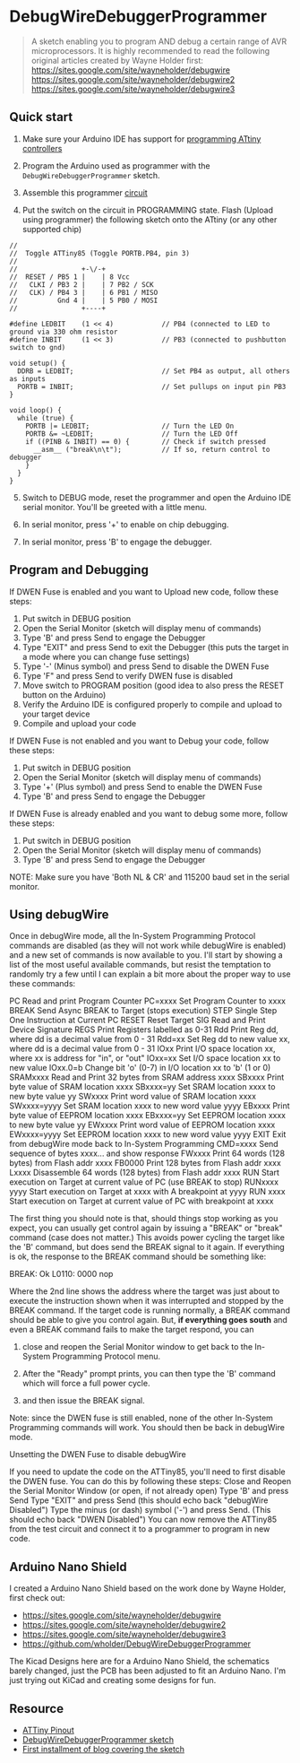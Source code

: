 # DebugWireDebuggerProgrammer

> A sketch enabling you to program AND debug a certain range of AVR microprocessors.
> It is highly recommended to read the following original articles created by Wayne Holder first:
> https://sites.google.com/site/wayneholder/debugwire
> https://sites.google.com/site/wayneholder/debugwire2
> https://sites.google.com/site/wayneholder/debugwire3

## Quick start

1. Make sure your Arduino IDE has support for [programming ATtiny controllers](https://github.com/SpenceKonde/ATTinyCore)

2. Program the Arduino used as programmer with the `DebugWireDebuggerProgrammer` sketch.

3. Assemble this programmer [circuit](https://sites.google.com/site/wayneholder/debugwire3)

4. Put the switch on the circuit in PROGRAMMING state.
Flash (Upload using programmer) the following sketch onto the ATtiny (or any other supported chip)
```
//
//  Toggle ATTiny85 (Toggle PORTB.PB4, pin 3)
//
//                +-\/-+
//  RESET / PB5 1 |    | 8 Vcc
//   CLKI / PB3 2 |    | 7 PB2 / SCK
//   CLK) / PB4 3 |    | 6 PB1 / MISO
//          Gnd 4 |    | 5 PB0 / MOSI
//                +----+

#define LEDBIT    (1 << 4)            // PB4 (connected to LED to ground via 330 ohm resistor
#define INBIT     (1 << 3)            // PB3 (connected to pushbutton switch to gnd)

void setup() {
  DDRB = LEDBIT;                      // Set PB4 as output, all others as inputs
  PORTB = INBIT;                      // Set pullups on input pin PB3
}

void loop() {
  while (true) {
    PORTB |= LEDBIT;                  // Turn the LED On
    PORTB &= ~LEDBIT;                 // Turn the LED Off
    if ((PINB & INBIT) == 0) {        // Check if switch pressed
      __asm__ ("break\n\t");          // If so, return control to debugger
    }
  }
}
```

5. Switch to DEBUG mode, reset the programmer and open the Arduino IDE serial monitor. You'll be greeted with a little menu.

6. In serial monitor, press '+' to enable on chip debugging.
7. In serial monitor, press 'B' to engage the debugger.

## Program and Debugging

If DWEN Fuse is enabled and you want to Upload new code, follow these steps:

1. Put switch in DEBUG position
2. Open the Serial Monitor (sketch will display menu of commands)
3. Type 'B' and press Send to engage the Debugger
4. Type "EXIT" and press Send to exit the Debugger (this puts the target in a mode where you can change fuse settings)
5. Type '-' (Minus symbol) and press Send to disable the DWEN Fuse
6. Type 'F" and press Send to verify DWEN fuse is disabled
7. Move switch to PROGRAM position (good idea to also press the RESET button on the Arduino)
8. Verify the Arduino IDE is configured properly to compile and upload to your target device
9. Compile and upload your code

If DWEN Fuse is not enabled and you want to Debug your code, follow these steps:

1. Put switch in DEBUG position
2. Open the Serial Monitor (sketch will display menu of commands)
3. Type '+' (Plus symbol) and press Send to enable the DWEN Fuse
4. Type 'B' and press Send to engage the Debugger

If DWEN Fuse is already enabled and you want to debug some more, follow these steps:
1. Put switch in DEBUG position
2. Open the Serial Monitor (sketch will display menu of commands)
3. Type 'B' and press Send to engage the Debugger

NOTE: Make sure you have 'Both NL & CR' and 115200 baud set in the serial monitor.

## Using debugWire

Once in debugWire mode, all the In-System Programming Protocol commands are disabled (as they will not work while debugWire is enabled) and a new set of commands is now available to you.  I'll start by showing a list of the most useful available commands, but resist the temptation to randomly try a few until I can explain a bit more about the proper way to use these commands:

PC            Read and print Program Counter
PC=xxxx       Set Program Counter to xxxx
BREAK         Send Async BREAK to Target (stops execution)
STEP          Single Step One Instruction at Current PC
RESET         Reset Target
SIG           Read and Print Device Signature
REGS          Print Registers labelled as 0-31
Rdd           Print Reg dd, where dd is a decimal value from 0 - 31
Rdd=xx        Set Reg dd to new value xx, where dd is a decimal value from 0 - 31
IOxx          Print I/O space location xx, where xx is address for "in", or "out"
IOxx=xx       Set I/O space location xx to new value
IOxx.0=b      Change bit 'o' (0-7) in I/O location xx to 'b' (1 or 0)
SRAMxxxx      Read and Print 32 bytes from SRAM address xxxx
SBxxxx        Print byte value of SRAM location xxxx
SBxxxx=yy     Set SRAM location xxxx to new byte value yy
SWxxxx        Print word value of SRAM location xxxx
SWxxxx=yyyy  Set SRAM location xxxx to new word value yyyy
EBxxxx        Print byte value of EEPROM location xxxx
EBxxxx=yy     Set EEPROM location xxxx to new byte value yy
EWxxxx        Print word value of EEPROM location xxxx
EWxxxx=yyyy   Set EEPROM location xxxx to new word value yyyy
EXIT          Exit from debugWire mode back to In-System Programming
CMD=xxxx      Send sequence of bytes xxxx... and show response
FWxxxx        Print 64 words (128 bytes) from Flash addr xxxx
FB0000        Print 128 bytes from Flash addr xxxx
Lxxxx         Disassemble 64 words (128 bytes) from Flash addr xxxx
RUN           Start execution on Target at current value of PC (use BREAK to stop)
RUNxxxx yyyy  Start execution on Target at xxxx with A breakpoint at yyyy
RUN xxxx      Start execution on Target at current value of PC with breakpoint at xxxx

The first thing you should note is that, should things stop working as you expect, you can usually get control again by issuing a "BREAK" or "break" command (case does not matter.)  This avoids power cycling the target like the 'B' command, but does send the BREAK signal to it again.  If everything is ok, the response to the BREAK command should be something like:

BREAK: Ok
L0110:  0000  nop

Where the 2nd line shows the address where the target was just about to execute the instruction shown when it was interrupted and stopped by the BREAK command.  If the target code is running normally, a BREAK command should be able to give you control again.  But, **if everything goes south** and even a BREAK command fails to make the target respond, you can 

1. close and reopen the Serial Monitor window to get back to the In-System Programming Protocol menu.  

2. After the "Ready" prompt prints, you can then type the 'B' command which will force a full power cycle.

3. and then issue the BREAK signal.

Note: since the DWEN fuse is still enabled, none of the other In-System Programming commands will work.  You should then be back in debugWire mode.

Unsetting the DWEN Fuse to disable debugWire

If you need to update the code on the ATTiny85, you'll need to first disable the DWEN fuse.  You can do this by following these steps:
Close and Reopen the Serial Monitor Window (or open, if not already open)
Type 'B' and press Send
Type "EXIT" and press Send (this should echo back "debugWire Disabled")
Type the minus (or dash) symbol ('-') and press Send.  (This should echo back "DWEN Disabled")
You can now remove the ATTiny85 from the test circuit and connect it to a programmer to program in new code.

## Arduino Nano Shield

I created a Arduino Nano Shield based on the work done by Wayne Holder, first check out:
- https://sites.google.com/site/wayneholder/debugwire
- https://sites.google.com/site/wayneholder/debugwire2
- https://sites.google.com/site/wayneholder/debugwire3
- https://github.com/wholder/DebugWireDebuggerProgrammer

The Kicad Designs here are for a Arduino Nano Shield, the schematics barely changed, just the PCB has been adjusted to fit an Arduino Nano. I'm just trying out KiCad and creating some designs for fun.

## Resource

- [ATTiny Pinout](https://arduino.pinout.guide/attiny_generic_pinout_and_ISP_pins.png)
- [DebugWireDebuggerProgrammer sketch](https://github.com/wholder/DebugWireDebuggerProgrammer)
- [First installment of blog covering the sketch](https://sites.google.com/site/wayneholder/debugwire)